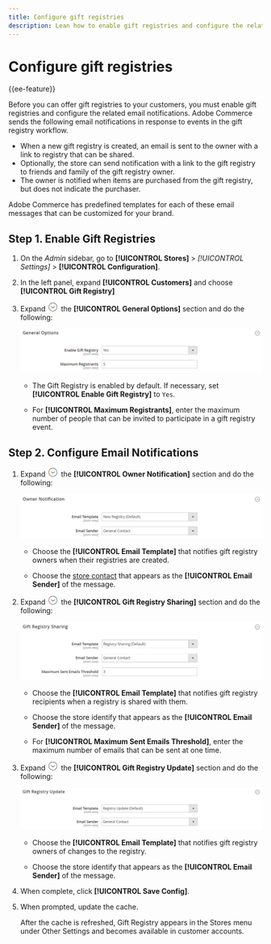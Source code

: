 ```yaml
---
title: Configure gift registries
description: Lean how to enable gift registries and configure the related email notifications.
---
```

# Configure gift registries

{{ee-feature}}

Before you can offer gift registries to your customers, you must enable gift registries and configure the related email notifications. Adobe Commerce sends the following email notifications in response to events in the gift registry workflow.

- When a new gift registry is created, an email is sent to the owner with a link to registry that can be shared.
- Optionally, the store can send notification with a link to the gift registry to friends and family of the gift registry owner.
- The owner is notified when items are purchased from the gift registry, but does not indicate the purchaser.

Adobe Commerce has predefined templates for each of these email messages that can be customized for your brand.

## Step 1. Enable Gift Registries

1. On the _Admin_ sidebar, go to **[!UICONTROL Stores]** > _[!UICONTROL Settings]_ > **[!UICONTROL Configuration]**.

1. In the left panel, expand **[!UICONTROL Customers]** and choose **[!UICONTROL Gift Registry]**

1. Expand ![Expansion selector](../assets/icon-display-expand.png) the **[!UICONTROL General Options]** section and do the following:

   ![Customers configuration - gift registry general](../configuration-reference/customers/assets/gift-registry-general-options.png)<!-- zoom -->

   - The Gift Registry is enabled by default. If necessary, set **[!UICONTROL Enable Gift Registry]** to `Yes`.

   - For **[!UICONTROL Maximum Registrants]**, enter the maximum number of people that can be invited to participate in a gift registry event.

## Step 2. Configure Email Notifications

1. Expand ![Expansion selector](../assets/icon-display-expand.png) the **[!UICONTROL Owner Notification]** section and do the following:

   ![Customers configuration - gift registry owner notification](../configuration-reference/customers/assets/gift-registry-owner-notification.png)<!-- zoom -->

   - Choose the **[!UICONTROL Email Template]** that notifies gift registry owners when their registries are created.

   - Choose the [store contact](https://docs.magento.com/user-guide/stores/store-email-addresses.html) that appears as the **[!UICONTROL Email Sender]** of the message.

1. Expand ![Expansion selector](../assets/icon-display-expand.png) the **[!UICONTROL Gift Registry Sharing]** section and do the following:

   ![Customers configuration - gift registry sharing](../configuration-reference/customers/assets/gift-registry-gift-registry-sharing.png)<!-- zoom -->

   - Choose the **[!UICONTROL Email Template]** that notifies gift registry recipients when a registry is shared with them.

   - Choose the store identify that appears as the **[!UICONTROL Email Sender]** of the message.

   - For **[!UICONTROL Maximum Sent Emails Threshold]**, enter the maximum number of emails that can be sent at one time.

1. Expand ![Expansion selector](../assets/icon-display-expand.png) the **[!UICONTROL Gift Registry Update]** section and do the following:

   ![Customers configuration - gift registry update](../configuration-reference/customers/assets/gift-registry-gift-registry-update.png)<!-- zoom -->

   - Choose the **[!UICONTROL Email Template]** that notifies gift registry owners of changes to the registry.

   - Choose the store identify that appears as the **[!UICONTROL Email Sender]** of the message.

1. When complete, click **[!UICONTROL Save Config]**.

1. When prompted, update the cache.

   After the cache is refreshed, Gift Registry appears in the Stores menu under Other Settings and becomes available in customer accounts.
